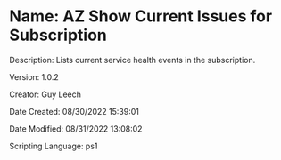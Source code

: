 ﻿# Name: AZ Show Current Issues for Subscription

Description: Lists current service health events in the subscription.

Version: 1.0.2

Creator: Guy Leech

Date Created: 08/30/2022 15:39:01

Date Modified: 08/31/2022 13:08:02

Scripting Language: ps1

